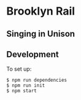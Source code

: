 # Brooklyn Rail
## Singing in Unison


## Development

To set up:
```
$ npm run dependencies
$ npm run init
$ npm start
```
